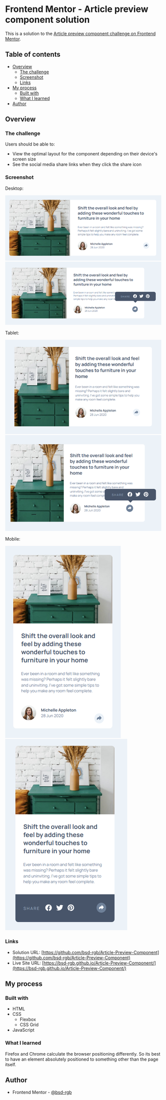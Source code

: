 # Frontend Mentor - Article preview component solution

This is a solution to the [Article preview component challenge on Frontend Mentor](https://www.frontendmentor.io/challenges/article-preview-component-dYBN_pYFT).

## Table of contents

- [Overview](#overview)
  - [The challenge](#the-challenge)
  - [Screenshot](#screenshot)
  - [Links](#links)
- [My process](#my-process)
  - [Built with](#built-with)
  - [What I learned](#what-i-learned)
- [Author](#author)

## Overview

### The challenge

Users should be able to:

- View the optimal layout for the component depending on their device's screen size
- See the social media share links when they click the share icon

### Screenshot

Desktop:

![](./images/desktop.png)
![](./images/desktop_active.png)

Tablet:

![](./images/tablet.png)
![](./images/tablet_active.png)

Mobile:

![](./images/mobile.png)
![](./images/mobile_active.png)

### Links

- Solution URL: [https://github.com/bsd-rgb/Article-Preview-Component](https://github.com/bsd-rgb/Article-Preview-Component)
- Live Site URL: [https://bsd-rgb.github.io/Article-Preview-Component/](https://bsd-rgb.github.io/Article-Preview-Component/)

## My process

### Built with

- HTML
- CSS
  - Flexbox
  - CSS Grid
- JavaScript

### What I learned

Firefox and Chrome calculate the browser positioning differently. So its best to have an element absolutely positioned to something other than the page itself.

## Author

- Frontend Mentor - [@bsd-rgb](https://www.frontendmentor.io/profile/bsd-rgb)
